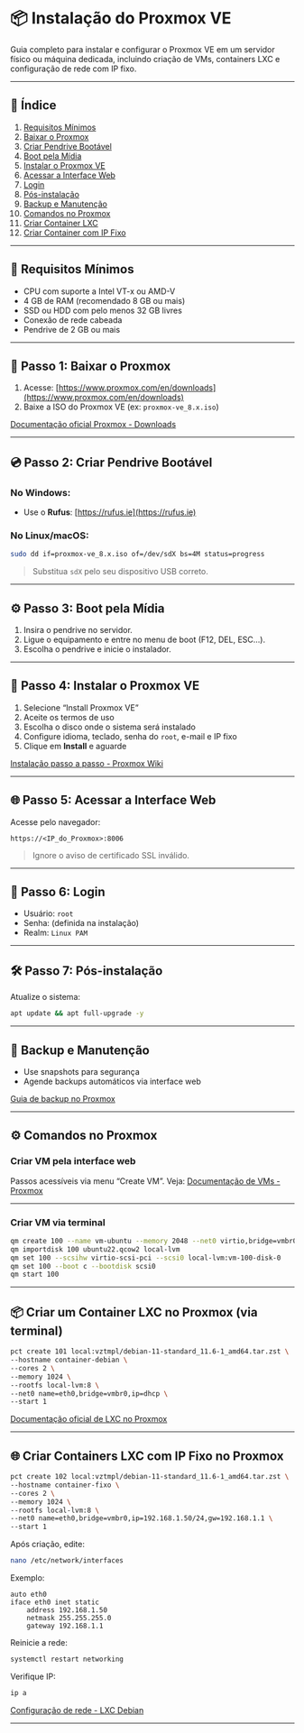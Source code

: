 
# 📦 Instalação do Proxmox VE

Guia completo para instalar e configurar o Proxmox VE em um servidor físico ou máquina dedicada, incluindo criação de VMs, containers LXC e configuração de rede com IP fixo.

---

## 📑 Índice

1. [Requisitos Mínimos](#-requisitos-mínimos)
2. [Baixar o Proxmox](#-passo-1-baixar-o-proxmox)
3. [Criar Pendrive Bootável](#-passo-2-criar-pendrive-bootável)
4. [Boot pela Mídia](#-passo-3-boot-pela-mídia)
5. [Instalar o Proxmox VE](#-passo-4-instalar-o-proxmox-ve)
6. [Acessar a Interface Web](#-passo-5-acessar-a-interface-web)
7. [Login](#-passo-6-login)
8. [Pós-instalação](#-passo-7-pós-instalação)
9. [Backup e Manutenção](#-backup-e-manutenção)
10. [Comandos no Proxmox](#-comandos-no-proxmox)
11. [Criar Container LXC](#-criar-um-container-lxc-no-proxmox-via-terminal)
12. [Criar Container com IP Fixo](#-criar-containers-lxc-com-ip-fixo-no-proxmox)

---

## 🧰 Requisitos Mínimos

- CPU com suporte a Intel VT-x ou AMD-V
- 4 GB de RAM (recomendado 8 GB ou mais)
- SSD ou HDD com pelo menos 32 GB livres
- Conexão de rede cabeada
- Pendrive de 2 GB ou mais

---

## 🔽 Passo 1: Baixar o Proxmox

1. Acesse: [https://www.proxmox.com/en/downloads](https://www.proxmox.com/en/downloads)
2. Baixe a ISO do Proxmox VE (ex: `proxmox-ve_8.x.iso`)

[Documentação oficial Proxmox - Downloads](https://pve.proxmox.com/wiki/Downloads)

---

## 💿 Passo 2: Criar Pendrive Bootável

### No Windows:
- Use o **Rufus**: [https://rufus.ie](https://rufus.ie)

### No Linux/macOS:
```bash
sudo dd if=proxmox-ve_8.x.iso of=/dev/sdX bs=4M status=progress
```
> Substitua `sdX` pelo seu dispositivo USB correto.

---

## ⚙️ Passo 3: Boot pela Mídia

1. Insira o pendrive no servidor.
2. Ligue o equipamento e entre no menu de boot (F12, DEL, ESC…).
3. Escolha o pendrive e inicie o instalador.

---

## 🧰 Passo 4: Instalar o Proxmox VE

1. Selecione “Install Proxmox VE”
2. Aceite os termos de uso
3. Escolha o disco onde o sistema será instalado
4. Configure idioma, teclado, senha do `root`, e-mail e IP fixo
5. Clique em **Install** e aguarde

[Instalação passo a passo - Proxmox Wiki](https://pve.proxmox.com/wiki/Installation)

---

## 🌐 Passo 5: Acessar a Interface Web

Acesse pelo navegador:

```
https://<IP_do_Proxmox>:8006
```

> Ignore o aviso de certificado SSL inválido.

---

## 🔐 Passo 6: Login

- Usuário: `root`
- Senha: (definida na instalação)
- Realm: `Linux PAM`

---

## 🛠️ Passo 7: Pós-instalação

Atualize o sistema:
```bash
apt update && apt full-upgrade -y
```

---

## 💾 Backup e Manutenção

- Use snapshots para segurança
- Agende backups automáticos via interface web

[Guia de backup no Proxmox](https://pve.proxmox.com/wiki/Backup_and_Restore)

---

## ⚙️ Comandos no Proxmox

### Criar VM pela interface web

Passos acessíveis via menu “Create VM”. Veja: [Documentação de VMs - Proxmox](https://pve.proxmox.com/wiki/VM_Management)

---

### Criar VM via terminal

```bash
qm create 100 --name vm-ubuntu --memory 2048 --net0 virtio,bridge=vmbr0
qm importdisk 100 ubuntu22.qcow2 local-lvm
qm set 100 --scsihw virtio-scsi-pci --scsi0 local-lvm:vm-100-disk-0
qm set 100 --boot c --bootdisk scsi0
qm start 100
```

---

## 📦 Criar um Container LXC no Proxmox (via terminal)

```bash
pct create 101 local:vztmpl/debian-11-standard_11.6-1_amd64.tar.zst \
--hostname container-debian \
--cores 2 \
--memory 1024 \
--rootfs local-lvm:8 \
--net0 name=eth0,bridge=vmbr0,ip=dhcp \
--start 1
```

[Documentação oficial de LXC no Proxmox](https://pve.proxmox.com/wiki/Linux_Container)

---

## 🌐 Criar Containers LXC com IP Fixo no Proxmox

```bash
pct create 102 local:vztmpl/debian-11-standard_11.6-1_amd64.tar.zst \
--hostname container-fixo \
--cores 2 \
--memory 1024 \
--rootfs local-lvm:8 \
--net0 name=eth0,bridge=vmbr0,ip=192.168.1.50/24,gw=192.168.1.1 \
--start 1
```

Após criação, edite:
```bash
nano /etc/network/interfaces
```

Exemplo:
```text
auto eth0
iface eth0 inet static
    address 192.168.1.50
    netmask 255.255.255.0
    gateway 192.168.1.1
```

Reinicie a rede:
```bash
systemctl restart networking
```

Verifique IP:
```bash
ip a
```

[Configuração de rede - LXC Debian](https://wiki.debian.org/NetworkConfiguration)

---
